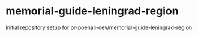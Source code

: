 # memorial-guide-leningrad-region

Initial repository setup for pr-poehali-dev/memorial-guide-leningrad-region